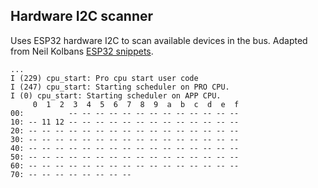## Hardware I2C scanner

Uses ESP32 hardware I2C to scan available devices in the bus. Adapted from Neil Kolbans [ESP32 snippets](https://github.com/nkolban/esp32-snippets/tree/master/i2c/scanner).

```
...
I (229) cpu_start: Pro cpu start user code
I (247) cpu_start: Starting scheduler on PRO CPU.
I (0) cpu_start: Starting scheduler on APP CPU.
     0  1  2  3  4  5  6  7  8  9  a  b  c  d  e  f
00:          -- -- -- -- -- -- -- -- -- -- -- -- --
10: -- 11 12 -- -- -- -- -- -- -- -- -- -- -- -- --
20: -- -- -- -- -- -- -- -- -- -- -- -- -- -- -- --
30: -- -- -- -- -- -- -- -- -- -- -- -- -- -- -- --
40: -- -- -- -- -- -- -- -- -- -- -- -- -- -- -- --
50: -- -- -- -- -- -- -- -- -- -- -- -- -- -- -- --
60: -- -- -- -- -- -- -- -- -- -- -- -- -- -- -- --
70: -- -- -- -- -- -- -- --
```